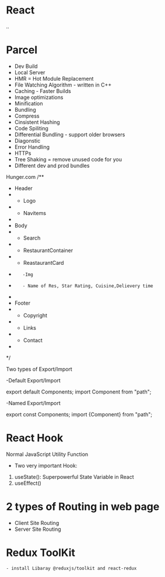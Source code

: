 # React


..
# Parcel
- Dev Build
- Local Server
- HMR = Hot Module Replacement
- File Watching Algorithm -  written in C++
- Caching - Faster Builds
- Image optimizations
- Minification
- Bundling
- Compress
- Cinsistent Hashing
- Code Spiliting
- Differential Bundling - support older browsers
- Diagonstic 
- Error Handling
- HTTPs
- Tree Shaking = remove unused code for you
- Different dev and prod bundles


Hunger.com
/**
 * Header
 * - Logo
 * - Navitems
 *
 * Body
 * - Search
 * - RestaurantContainer
 *    - ReastaurantCard
 *        -Img
 *        - Name of Res, Star Rating, Cuisine,Delievery time
 *
 * Footer
 * - Copyright
 * - Links
 * - Contact
 *
 */

 Two types of Export/Import


 -Default Export/Import

 export default Components;
 import Component from "path";

 -Named Export/Import

 export const Components;
 import {Component} from "path";

 # React Hook
 Normal JavaScript Utility Function
 - Two very important Hook:
 1. useState(): Superpowerful State Variable in React
 2. useEffect()


 # 2 types of Routing in web page
 - Client Site Routing
 - Server Site Routing

 # Redux ToolKit
    - install Libaray @reduxjs/toolkit and react-redux
    
 


